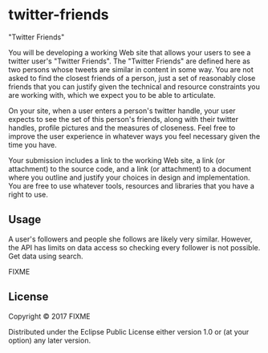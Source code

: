 # twitter-friends

"Twitter Friends"

You will be developing a working Web site that allows your users to see a
twitter user's "Twitter Friends". The "Twitter Friends" are defined here as
two persons whose tweets are similar in content in some way. You are not
asked to find the closest friends of a person, just a set of reasonably
close friends that you can justify given the technical and resource
constraints you are working with, which we expect you to be able to
articulate.

On your site, when a user enters a person's twitter handle, your user
expects to see the set of this person's friends, along with their twitter
handles, profile pictures and the measures of closeness.  Feel free to
improve the user experience in whatever ways you feel necessary given the
time you have.

Your submission includes a link to the working Web site, a link (or
attachment) to the source code, and a link (or attachment) to a document
where you outline and justify your choices in design and implementation.
You are free to use whatever tools, resources and libraries that you have a
right to use.

## Usage

A user's followers and people she follows are likely very similar.  However,
the API has limits on data access so checking every follower is not possible.
Get data using search.

FIXME

## License

Copyright © 2017 FIXME

Distributed under the Eclipse Public License either version 1.0 or (at
your option) any later version.

